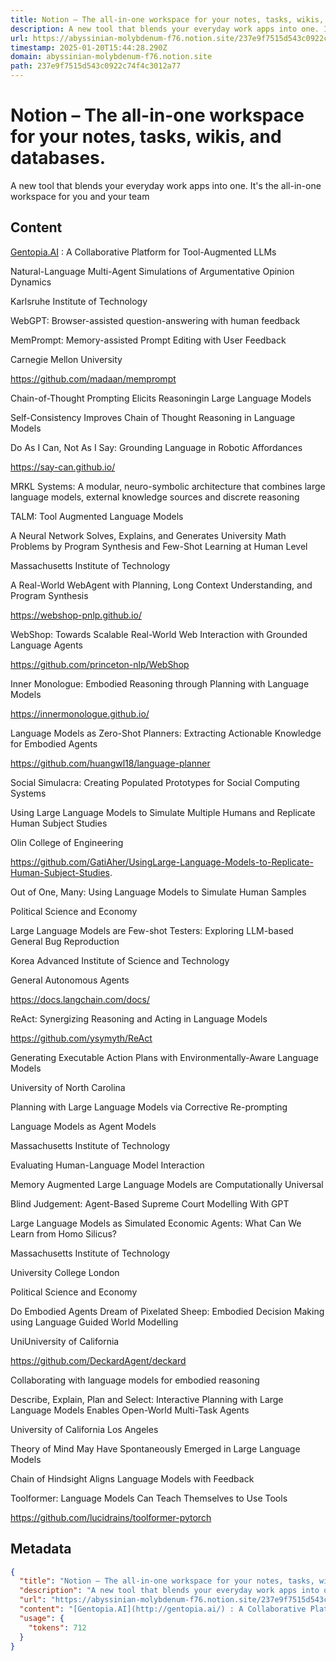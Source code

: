 ```yaml
---
title: Notion – The all-in-one workspace for your notes, tasks, wikis, and databases.
description: A new tool that blends your everyday work apps into one. It's the all-in-one workspace for you and your team
url: https://abyssinian-molybdenum-f76.notion.site/237e9f7515d543c0922c74f4c3012a77?v=0a309e53d6454afcbe7a5a7e169be0f9
timestamp: 2025-01-20T15:44:28.290Z
domain: abyssinian-molybdenum-f76.notion.site
path: 237e9f7515d543c0922c74f4c3012a77
---
```


# Notion – The all-in-one workspace for your notes, tasks, wikis, and databases.


A new tool that blends your everyday work apps into one. It's the all-in-one workspace for you and your team


## Content

[Gentopia.AI](http://gentopia.ai/) : A Collaborative Platform for Tool-Augmented LLMs

Natural-Language Multi-Agent Simulations of Argumentative Opinion Dynamics

Karlsruhe Institute of Technology

WebGPT: Browser-assisted question-answering with human feedback

MemPrompt: Memory-assisted Prompt Editing with User Feedback

Carnegie Mellon University

https://github.com/madaan/memprompt

Chain-of-Thought Prompting Elicits Reasoningin Large Language Models

Self-Consistency Improves Chain of Thought Reasoning in Language Models

Do As I Can, Not As I Say: Grounding Language in Robotic Affordances

https://say-can.github.io/

MRKL Systems: A modular, neuro-symbolic architecture that combines large language models, external knowledge sources and discrete reasoning

TALM: Tool Augmented Language Models

A Neural Network Solves, Explains, and Generates University Math Problems by Program Synthesis and Few-Shot Learning at Human Level

Massachusetts Institute of Technology

A Real-World WebAgent with Planning, Long Context Understanding, and Program Synthesis

https://webshop-pnlp.github.io/

WebShop: Towards Scalable Real-World Web Interaction with Grounded Language Agents

https://github.com/princeton-nlp/WebShop

Inner Monologue: Embodied Reasoning through Planning with Language Models

https://innermonologue.github.io/

Language Models as Zero-Shot Planners: Extracting Actionable Knowledge for Embodied Agents

https://github.com/huangwl18/language-planner

Social Simulacra: Creating Populated Prototypes for Social Computing Systems

Using Large Language Models to Simulate Multiple Humans and Replicate Human Subject Studies

Olin College of Engineering

https://github.com/GatiAher/UsingLarge-Language-Models-to-Replicate-Human-Subject-Studies.

Out of One, Many: Using Language Models to Simulate Human Samples

Political Science and Economy

Large Language Models are Few-shot Testers: Exploring LLM-based General Bug Reproduction

Korea Advanced Institute of Science and Technology

General Autonomous Agents

https://docs.langchain.com/docs/

ReAct: Synergizing Reasoning and Acting in Language Models

https://github.com/ysymyth/ReAct

Generating Executable Action Plans with Environmentally-Aware Language Models

University of North Carolina

Planning with Large Language Models via Corrective Re-prompting

Language Models as Agent Models

Massachusetts Institute of Technology

Evaluating Human-Language Model Interaction

Memory Augmented Large Language Models are Computationally Universal

Blind Judgement: Agent-Based Supreme Court Modelling With GPT

Large Language Models as Simulated Economic Agents: What Can We Learn from Homo Silicus?

Massachusetts Institute of Technology

University College London

Political Science and Economy

Do Embodied Agents Dream of Pixelated Sheep: Embodied Decision Making using Language Guided World Modelling

UniUniversity of California

https://github.com/DeckardAgent/deckard

Collaborating with language models for embodied reasoning

Describe, Explain, Plan and Select: Interactive Planning with Large Language Models Enables Open-World Multi-Task Agents

University of California Los Angeles

Theory of Mind May Have Spontaneously Emerged in Large Language Models

Chain of Hindsight Aligns Language Models with Feedback

Toolformer: Language Models Can Teach Themselves to Use Tools

https://github.com/lucidrains/toolformer-pytorch

## Metadata

```json
{
  "title": "Notion – The all-in-one workspace for your notes, tasks, wikis, and databases.",
  "description": "A new tool that blends your everyday work apps into one. It's the all-in-one workspace for you and your team",
  "url": "https://abyssinian-molybdenum-f76.notion.site/237e9f7515d543c0922c74f4c3012a77?v=0a309e53d6454afcbe7a5a7e169be0f9",
  "content": "[Gentopia.AI](http://gentopia.ai/) : A Collaborative Platform for Tool-Augmented LLMs\n\nNatural-Language Multi-Agent Simulations of Argumentative Opinion Dynamics\n\nKarlsruhe Institute of Technology\n\nWebGPT: Browser-assisted question-answering with human feedback\n\nMemPrompt: Memory-assisted Prompt Editing with User Feedback\n\nCarnegie Mellon University\n\nhttps://github.com/madaan/memprompt\n\nChain-of-Thought Prompting Elicits Reasoningin Large Language Models\n\nSelf-Consistency Improves Chain of Thought Reasoning in Language Models\n\nDo As I Can, Not As I Say: Grounding Language in Robotic Affordances\n\nhttps://say-can.github.io/\n\nMRKL Systems: A modular, neuro-symbolic architecture that combines large language models, external knowledge sources and discrete reasoning\n\nTALM: Tool Augmented Language Models\n\nA Neural Network Solves, Explains, and Generates University Math Problems by Program Synthesis and Few-Shot Learning at Human Level\n\nMassachusetts Institute of Technology\n\nA Real-World WebAgent with Planning, Long Context Understanding, and Program Synthesis\n\nhttps://webshop-pnlp.github.io/\n\nWebShop: Towards Scalable Real-World Web Interaction with Grounded Language Agents\n\nhttps://github.com/princeton-nlp/WebShop\n\nInner Monologue: Embodied Reasoning through Planning with Language Models\n\nhttps://innermonologue.github.io/\n\nLanguage Models as Zero-Shot Planners: Extracting Actionable Knowledge for Embodied Agents\n\nhttps://github.com/huangwl18/language-planner\n\nSocial Simulacra: Creating Populated Prototypes for Social Computing Systems\n\nUsing Large Language Models to Simulate Multiple Humans and Replicate Human Subject Studies\n\nOlin College of Engineering\n\nhttps://github.com/GatiAher/UsingLarge-Language-Models-to-Replicate-Human-Subject-Studies.\n\nOut of One, Many: Using Language Models to Simulate Human Samples\n\nPolitical Science and Economy\n\nLarge Language Models are Few-shot Testers: Exploring LLM-based General Bug Reproduction\n\nKorea Advanced Institute of Science and Technology\n\nGeneral Autonomous Agents\n\nhttps://docs.langchain.com/docs/\n\nReAct: Synergizing Reasoning and Acting in Language Models\n\nhttps://github.com/ysymyth/ReAct\n\nGenerating Executable Action Plans with Environmentally-Aware Language Models\n\nUniversity of North Carolina\n\nPlanning with Large Language Models via Corrective Re-prompting\n\nLanguage Models as Agent Models\n\nMassachusetts Institute of Technology\n\nEvaluating Human-Language Model Interaction\n\nMemory Augmented Large Language Models are Computationally Universal\n\nBlind Judgement: Agent-Based Supreme Court Modelling With GPT\n\nLarge Language Models as Simulated Economic Agents: What Can We Learn from Homo Silicus?\n\nMassachusetts Institute of Technology\n\nUniversity College London\n\nPolitical Science and Economy\n\nDo Embodied Agents Dream of Pixelated Sheep: Embodied Decision Making using Language Guided World Modelling\n\nUniUniversity of California\n\nhttps://github.com/DeckardAgent/deckard\n\nCollaborating with language models for embodied reasoning\n\nDescribe, Explain, Plan and Select: Interactive Planning with Large Language Models Enables Open-World Multi-Task Agents\n\nUniversity of California Los Angeles\n\nTheory of Mind May Have Spontaneously Emerged in Large Language Models\n\nChain of Hindsight Aligns Language Models with Feedback\n\nToolformer: Language Models Can Teach Themselves to Use Tools\n\nhttps://github.com/lucidrains/toolformer-pytorch",
  "usage": {
    "tokens": 712
  }
}
```
